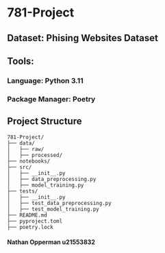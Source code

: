 # 781-Project

## Dataset: Phising Websites Dataset

## Tools:
### Language: Python 3.11
### Package Manager: Poetry

## Project Structure
```
781-Project/
├── data/
│   ├── raw/
│   ├── processed/
├── notebooks/
├── src/
│   ├── __init__.py
│   ├── data_preprocessing.py
│   ├── model_training.py
├── tests/
│   ├── __init__.py
│   ├── test_data_preprocessing.py
│   ├── test_model_training.py
├── README.md
├── pyproject.toml
├── poetry.lock
```

#### Nathan Opperman u21553832